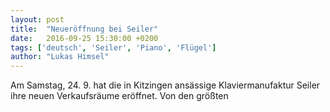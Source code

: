 ```yaml
---
layout: post
title:  "Neueröffnung bei Seiler"
date:   2016-09-25 15:30:00 +0200
tags: ['deutsch', 'Seiler', 'Piano', 'Flügel']
author: "Lukas Himsel"
---
```

Am Samstag, 24. 9. hat die in Kitzingen ansässige Klaviermanufaktur Seiler ihre neuen Verkaufsräume eröffnet. Von den größten